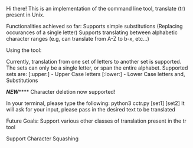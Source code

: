 Hi there! This is an implementation of the command line tool, translate (tr) present in Unix.

Functionalities achieved so far:
Supports simple substitutions (Replacing occurances of a single letter)
Supports translating between alphabetic character ranges (e.g, can translate from A-Z to b-x, etc...)

Using the tool: 

Currently, translation from one set of letters to another set is supported. The sets can only be a single letter, or span the entire alphabet. 
Supported sets are:
[:upper:] - Upper Case letters
[:lower:] - Lower Case letters and,
Substitutions

*******NEW***********
Character deletion now supported! 

In your terminal, please type the following: python3 cctr.py [set1] [set2]
It will ask for your input, please pass in the desired text to be translated

Future Goals:
Support various other classes of translation present in the tr tool


Support Character Squashing
